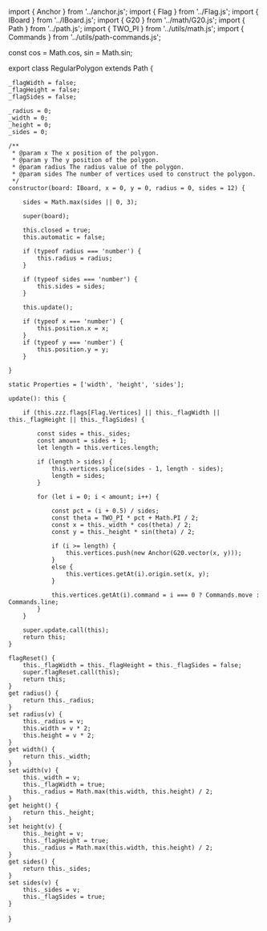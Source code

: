 import { Anchor } from '../anchor.js';
import { Flag } from '../Flag.js';
import { IBoard } from '../IBoard.js';
import { G20 } from '../math/G20.js';
import { Path } from '../path.js';
import { TWO_PI } from '../utils/math.js';
import { Commands } from '../utils/path-commands.js';

const cos = Math.cos, sin = Math.sin;

export class RegularPolygon extends Path {

    _flagWidth = false;
    _flagHeight = false;
    _flagSides = false;

    _radius = 0;
    _width = 0;
    _height = 0;
    _sides = 0;

    /**
     * @param x The x position of the polygon.
     * @param y The y position of the polygon.
     * @param radius The radius value of the polygon.
     * @param sides The number of vertices used to construct the polygon.
     */
    constructor(board: IBoard, x = 0, y = 0, radius = 0, sides = 12) {

        sides = Math.max(sides || 0, 3);

        super(board);

        this.closed = true;
        this.automatic = false;

        if (typeof radius === 'number') {
            this.radius = radius;
        }

        if (typeof sides === 'number') {
            this.sides = sides;
        }

        this.update();

        if (typeof x === 'number') {
            this.position.x = x;
        }
        if (typeof y === 'number') {
            this.position.y = y;
        }

    }

    static Properties = ['width', 'height', 'sides'];

    update(): this {

        if (this.zzz.flags[Flag.Vertices] || this._flagWidth || this._flagHeight || this._flagSides) {

            const sides = this._sides;
            const amount = sides + 1;
            let length = this.vertices.length;

            if (length > sides) {
                this.vertices.splice(sides - 1, length - sides);
                length = sides;
            }

            for (let i = 0; i < amount; i++) {

                const pct = (i + 0.5) / sides;
                const theta = TWO_PI * pct + Math.PI / 2;
                const x = this._width * cos(theta) / 2;
                const y = this._height * sin(theta) / 2;

                if (i >= length) {
                    this.vertices.push(new Anchor(G20.vector(x, y)));
                }
                else {
                    this.vertices.getAt(i).origin.set(x, y);
                }

                this.vertices.getAt(i).command = i === 0 ? Commands.move : Commands.line;
            }
        }

        super.update.call(this);
        return this;
    }

    flagReset() {
        this._flagWidth = this._flagHeight = this._flagSides = false;
        super.flagReset.call(this);
        return this;
    }
    get radius() {
        return this._radius;
    }
    set radius(v) {
        this._radius = v;
        this.width = v * 2;
        this.height = v * 2;
    }
    get width() {
        return this._width;
    }
    set width(v) {
        this._width = v;
        this._flagWidth = true;
        this._radius = Math.max(this.width, this.height) / 2;
    }
    get height() {
        return this._height;
    }
    set height(v) {
        this._height = v;
        this._flagHeight = true;
        this._radius = Math.max(this.width, this.height) / 2;
    }
    get sides() {
        return this._sides;
    }
    set sides(v) {
        this._sides = v;
        this._flagSides = true;
    }
}
